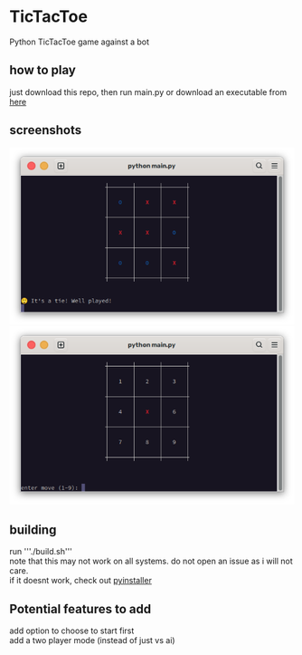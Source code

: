 # TicTacToe
Python TicTacToe game against a bot  

## how to play
just download this repo, then run main.py or download an executable from [here](https://github.com/ellipticobj/TicTacToe/releases/tag/v0.0.0)

## screenshots
![tie](images/tie.png)
![newgame](images/newgame.png)

## building
run '''./build.sh'''  
note that this may not work on all systems. do not open an issue as i will not care.  
if it doesnt work, check out [pyinstaller](https://pyinstaller.org/en/stable/)

## Potential features to add
add option to choose to start first  
add a two player mode (instead of just vs ai)
